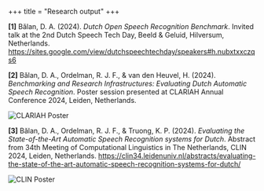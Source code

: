 +++
title = "Research output"
+++

**[1]** Bălan, D. A. (2024). *Dutch Open Speech Recognition Benchmark*. Invited talk at the 2nd Dutch Speech Tech Day, Beeld & Geluid, Hilversum, Netherlands. https://sites.google.com/view/dutchspeechtechday/speakers#h.nubxtxxczqs6

**[2]** Bălan, D. A., Ordelman, R. J. F., & van den Heuvel, H. (2024). *Benchmarking and Research Infrastructures: Evaluating Dutch Automatic Speech Recognition*. Poster session presented at CLARIAH Annual Conference 2024, Leiden, Netherlands.

![CLARIAH Poster](../images/CLARIAH_poster.png)

**[3]** Bălan, D. A., Ordelman, R. J. F., & Truong, K. P. (2024). *Evaluating the State-of-the-Art Automatic Speech Recognition systems for Dutch*. Abstract from 34th Meeting of Computational Linguistics in The Netherlands, CLIN 2024, Leiden, Netherlands. https://clin34.leidenuniv.nl/abstracts/evaluating-the-state-of-the-art-automatic-speech-recognition-systems-for-dutch/

![CLIN Poster](../images/CLIN_poster.png)